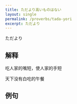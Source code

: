 ```yaml
---
title: ただより高いものはない 
layout: single
permalink: /proverbs/tada-yori
excerpt: ただより
---
```


ただより

## 解释

吃人家的嘴短，使人家的手短

天下没有白吃的午餐

## 例句

